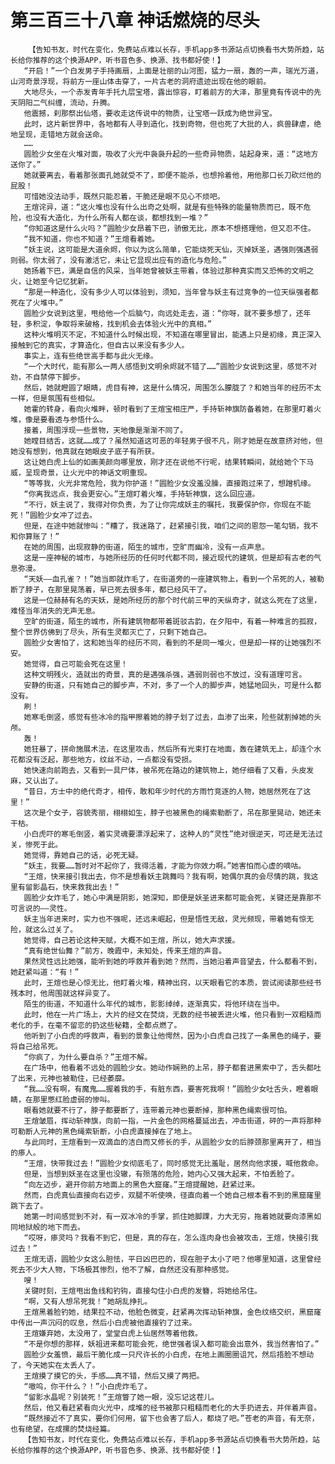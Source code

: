 # 第三百三十八章 神话燃烧的尽头
        【告知书友，时代在变化，免费站点难以长存，手机app多书源站点切换看书大势所趋，站长给你推荐的这个换源APP，听书音色多、换源、找书都好使！】
       “开启！”一个白发男子手持画扇，上面是壮丽的山河图，猛力一扇，轰的一声，瑞光万道，山河奇景浮现，将前方一座山体击穿了，一片古老的洞府遗迹出现在他的眼前。
       大地尽头，一个赤发青年手托九层宝塔，露出惊容，盯着前方的大泽，那里竟有传说中的先天阴阳二气纠缠，流动，升腾。
       他震撼，刹那祭出仙塔，要收走这传说中的物质，让宝塔一跃成为绝世异宝。
       此时，这片新世界中，各地都有人寻到造化，找到奇物，但也死了大批的人，疯兽肆虐，绝地呈现，走错地方就会送命。
       ……
       圆脸少女坐在火堆对面，吸收了火光中袅袅升起的一些奇异物质，站起身来，道：“这地方送你了。”
       她就要离去，看着那张面孔她就受不了，即便不能杀，也想拎着他，用他那口长刀砍烂他的屁股！
       可惜她没法动手，既然只能忍着，干脆还是眼不见心不烦吧。
       王煊诧异，道：“这火堆也没有什么出奇之处啊，就是有些特殊的能量物质而已，既不危险，也没有大造化，为什么所有人都在谈，都想找到一堆？”
       “你知道这是什么火吗？”圆脸少女昂着下巴，骄傲无比，原本不想搭理他，但又忍不住。
       “我不知道，你也不知道？”王煊看着她。
       “妖主说，这可能是大道余烬，你以为这么简单，它能烧死天仙，灭掉妖圣，遇强则强遇弱则弱。你太弱了，没有激活它，未让它显现出应有的造化与危险。”
       她扬着下巴，满是自信的风采，当年她曾被妖主带着，体验过那种真实而又恐怖的文明之火，让她至今记忆犹新。
       “那是一种造化，没有多少人可以体验到，须知，当年曾与妖主有过竞争的一位天纵强者都死在了火堆中。”
       圆脸少女说到这里，甩给他一个后脑勺，向远处走去，道：“你呀，就不要多想了，还年轻，多积淀，争取将来破格，找到机会去体验火光中的真相。”
       这种火堆明灭不定，不知道什么时候出现，不知道在哪里冒出，能遇上只是初缘，真正深入接触到它的真实，才算造化，但自古以来没有多少人。
       事实上，连有些绝世高手都与此火无缘。
       “一个大时代，能有那么一两人感悟到文明余烬就不错了……”圆脸少女说到这里，感觉不对劲，不自禁停下脚步。
       然后，她就瞪圆了眼睛，虎目有神，这是什么情况，周围怎么朦胧了？和她当年的经历不太一样，但是氛围有些相似。
       她霍的转身，看向火堆畔，顿时看到了王煊宝相庄严，手持斩神旗防备着她，在那里盯着火堆，像是要看透与参悟什么。
       接着，周围浮现一些景物，天地像是渐渐不同了。
       她瞠目结舌，这就……成了？虽然知道这可恶的年轻男子很不凡，刚才她是在故意挤对他，但她没有想到，他真就在她眼皮子底子有所获。
       这让她白虎上仙的如画美颜向哪里放，刚才还在说他不行呢，结果转瞬间，就给她个下马威，呈现奇景，让火光中的神话文明重现。
       “等等我，火光非常危险，我为你护道！”圆脸少女没羞没臊，直接跑过来了，想蹭机缘。
       “你离我远点，我会更安心。”王煊盯着火堆，手持斩神旗，这么回应道。
       “不行，妖主说了，我得对你负责，为了让你完成妖主的嘱托，我要保护你，你现在不能死！”圆脸少女冲了过去。
       但是，在途中她就惨叫：“糟了，我迷路了，赶紧接引我，咱们之间的恩怨一笔勾销，我不和你算账了！”
       在她的周围，出现寂静的街道，陌生的城市，空旷而幽冷，没有一点声息。
       这是一座神秘的城市，与她所经历的任何时代都不同，接近现代的建筑，但是却有古老的气息弥漫。
       “天妖——血孔雀？！”她当即就炸毛了，在街道旁的一座建筑物上，看到一个吊死的人，被勒断了脖子，在那里晃荡着，早已死去很多年，都已经风干了。
       这是一位赫赫有名的天妖，是她所经历的那个时代前三甲的天纵奇才，就这么死在了这里，难怪当年消失的无声无息。
       空旷的街道，陌生的城市，所有建筑物都带着斑驳古韵，在夕阳中，有着一种难言的孤寂，整个世界仿佛到了尽头，所有生灵都灭亡了，只剩下她自己。
       圆脸少女害怕了，这和她当年的经历不同，看到的不是同一堆火，但是却一样的让她强烈不安。
       她觉得，自己可能会死在这里！
       这种文明残火，造就出的奇景，真的是遇强杀强，遇弱则弱也不放过，没有道理可言。
       安静的街道，只有她自己的脚步声，不对，多了一个人的脚步声，她猛地回头，可是什么都没有。
       刷！
       她寒毛倒竖，感觉有些冰冷的指甲擦着她的脖子划了过去，血渗了出来，险些就割掉她的头颅。
       轰！
       她狂暴了，拼命施展术法，在这里攻击，然后所有光束打在地面，轰在建筑无上，却连个水花都没有泛起，那些地方，纹丝不动，一点都没有受损。
       她快速向前跑去，又看到一具尸体，被吊死在路边的建筑物上，她仔细看了又看，头皮发麻，又认出了。
       “昔日，方士中的绝代奇才，相传，敢和年少时代的方雨竹竞逐的人物，她居然死在了这里！”
       这次是个女子，容貌秀丽，栩栩如生，脖子也被黑色的绳索勒断了，吊在那里晃动，她还未干枯。
       小白虎吓的寒毛倒竖，着实灵魂要漂浮起来了，这种人的“灵性”绝对很逆天，可还是无法过关，惨死于此。
       她觉得，靠她自己的话，必死无疑。
       “妖主，我要……暂时对不起你了，我得活着，才能为你效力啊。”她害怕而心虚的嘀咕。
       “王煊，快来接引我出去，你不是想看妖主跳舞吗？我有啊，她偶尔真的会尽情的跳，我这里有留影晶石，快来救我出去！”
       圆脸少女炸毛了，她心中满是阴影，她深知，即便是妖圣进来都可能会死，关键还是靠那不可言说的——灵性。
       妖主当年进来时，实力也不强呢，还远未崛起，但是悟性无敌，灵光频现，带着她有惊无险，就这么过关了。
       她觉得，自己若论这种天赋，大概不如王煊，所以，她大声求援。
       “真有绝世仙舞？”前方，晚霞中，未知处，传来王煊的声音。
       果然灵性远比她强，能听到她的呼救并看到她？然而，当她沿着声音望去，什么都看不到，她赶紧叫道：“有！”
       此时，王煊也是心惊无比，他盯着火堆，精神出窍，以天眼看它的本质，尝试阅读那些经书残本时，他周围就这样异变了。
       陌生的街道，不知道什么年代的城市，影影绰绰，逐渐真实，将他环绕在当中。
       此时，他在一片广场上，大片的经文在焚烧，无数的经书被丢进火堆，他只看到一双粗糙而老化的手，在毫不留恋的扔这些秘籍，全都点燃了。
       他听到了小白虎的呼救声，看到的景象让他愕然，因为小白虎自己找了一条黑色的绳子，要将自己给吊死。
       “你疯了，为什么要自杀？”王煊不解。
       在广场中，他看着不远处的圆脸少女。她动作娴熟的上吊，脖子都套进黑索中了，舌头都吐了出来，元神也被勒住，已经萎靡。
       “我……没有啊，有魔鬼……握着我的手，有脏东西，要害死我啊！”圆脸少女吐舌头，瞪着眼睛，在那里憋红脸虚弱的惨叫。
       眼看她就要不行了，脖子都要断了，连带着元神也要断掉，那种黑色绳索很可怕。
       王煊皱眉，挥动斩神旗，向前一指，一片金色的网格蔓延出去，冲击街道，砰的一声将那种可勒断人元神的黑色绳索斩断，小白虎直接掉在了地上。
       与此同时，王煊看到一双滴血的洁白而又修长的手，从圆脸少女的后脖颈那里离开了，相当的瘆人。
       “王煊，快带我过去！”圆脸少女彻底毛了，同时感觉无比羞耻，居然向他求援，喊他救命。
       但是，当想到妖圣在这里也没辙，有殒落的危险，她内心又强大起来，不怕丢脸了。
       “向左迈步，避开你前方地面上的黑色大窟窿。”王煊提醒她，赶紧过来。
       然而，白虎真仙直接向右迈步，双腿不听使唤，径直向着一个她自己根本看不到的黑窟窿里跳下去了。
       她第一时间感觉到不对，有一双冰冷的手掌，抓住她脚踝，力大无穷，拖着她就要向漆黑如同地狱般的地下而去。
       “哎呀，瘆灵吗？我看不到它，但是，真的存在，怎么连肉身也会被攻击，王煊，快接引我过去！”
       王煊无语，圆脸少女这么胆怯，平日凶巴巴的，现在胆子太小了吧？他哪里知道，这里曾经死去不少大人物，下场极其惨烈，他不了解，自然还没有那种感觉。
       嗖！
       关键时刻，王煊甩出鱼线和钓钩，直接勾住小白虎的发簪，将她给吊住。
       “啊，又有人想吊死我！”她胡乱挣扎。
       王煊黑着脸钓她，结果拉不动，他脸色微变，赶紧再次挥动斩神旗，金色纹络交织，黑窟窿中传出一声沉闷的叹息，然后小白虎被他直接钓了过来。
       王煊嫌弃她，太没用了，堂堂白虎上仙居然等着他救。
       “不是你想的那样，妖祖进来都可能会死，绝世强者误入都可能会出意外，我当然害怕了。”
       圆脸少女羞愤，最后干脆化成一只尺许长的小白虎，在地上画圈圈诅咒，然后捂脸不想动了，今天她实在太丢人了。
       王煊摸了摸它的头，手感……真不错，然后又摸了两把。
       “嗷呜，你干什么？！”小白虎炸毛了。
       “留影水晶呢？别装死！”王煊瞥了她一眼，没忘记这茬儿。
       然后，他又看赶紧看向火光中，成堆的经书被那只粗糙而老化的大手扔进去，并伴着声音。
       “既然接近不了真实，要你们何用，留下也会害了后人，都烧了吧。”苍老的声音，有无奈，也有绝望，在成摞的焚烧经篇。
       【告知书友，时代在变化，免费站点难以长存，手机app多书源站点切换看书大势所趋，站长给你推荐的这个换源APP，听书音色多、换源、找书都好使！】